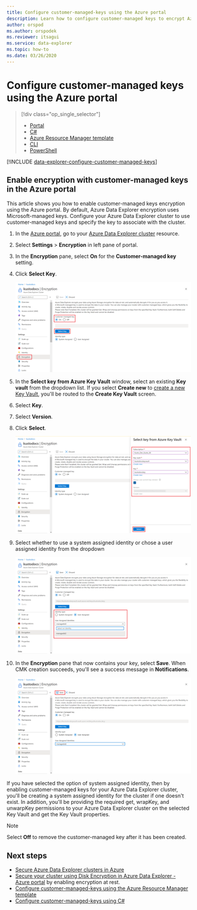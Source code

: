 ```yaml
---
title: Configure customer-managed-keys using the Azure portal
description: Learn how to configure customer-managed keys to encrypt Azure Data Explorer data using the Azure portal.
author: orspod
ms.author: orspodek
ms.reviewer: itsagui
ms.service: data-explorer
ms.topic: how-to
ms.date: 03/26/2020
---
```


# Configure customer-managed keys using the Azure portal

> [!div class="op_single_selector"]
> * [Portal](customer-managed-keys-portal.md)
> * [C#](customer-managed-keys-csharp.md)
> * [Azure Resource Manager template](customer-managed-keys-resource-manager.md)
> * [CLI](customer-managed-keys-cli.md)
> * [PowerShell](customer-managed-keys-powershell.md)

[!INCLUDE [data-explorer-configure-customer-managed-keys](includes/data-explorer-configure-customer-managed-keys.md)]

## Enable encryption with customer-managed keys in the Azure portal

This article shows you how to enable customer-managed keys encryption using the Azure portal. By default, Azure Data Explorer encryption uses Microsoft-managed keys. Configure your Azure Data Explorer cluster to use customer-managed keys and specify the key to associate with the cluster.

1. In the [Azure portal](https://portal.azure.com/), go to your [Azure Data Explorer cluster](create-cluster-database-portal.md#create-a-cluster) resource.
1. Select **Settings** > **Encryption** in left pane of portal.
1. In the **Encryption** pane, select **On** for the **Customer-managed key** setting.
1. Click **Select Key**.

    ![Configure customer-managed keys](media/customer-managed-keys-portal/cmk-encryption-setting.png)

1. In the **Select key from Azure Key Vault** window, select an existing **Key vault** from the dropdown list. If you select **Create new** to [create a new Key Vault](/azure/key-vault/quick-create-portal#create-a-vault), you'll be routed to the **Create Key Vault** screen.

1. Select **Key**.
1. Select **Version**.
1. Click **Select**.

    ![Select key from Azure Key Vault](media/customer-managed-keys-portal/cmk-key-vault.png)

1. Select whether to use a system assigned identity or chose a user assigned identity from the dropdown

    ![Select managed identity type](media/customer-managed-keys-portal/cmk-select-user-type.png)

1. In the **Encryption** pane that now contains your key, select **Save**. When CMK creation succeeds, you'll see a success message in **Notifications**.

    ![Save customer-managed key](media/customer-managed-keys-portal/cmk-before-save.png)

If you have selected the option of system assigned identity, then by enabling customer-managed keys for your Azure Data Explorer cluster, you'll be creating a system assigned identity for the cluster if one doesn't exist. In addition, you'll be providing the required get, wrapKey, and unwarpKey permissions to your Azure Data Explorer cluster on the selected Key Vault and get the Key Vault properties.

> [!NOTE]
> Select **Off** to remove the customer-managed key after it has been created.

## Next steps

* [Secure Azure Data Explorer clusters in Azure](security.md)
* [Secure your cluster using Disk Encryption in Azure Data Explorer - Azure portal](cluster-disk-encryption.md) by enabling encryption at rest.
* [Configure customer-managed-keys using the Azure Resource Manager template](customer-managed-keys-resource-manager.md)
* [Configure customer-managed-keys using C#](customer-managed-keys-csharp.md)
